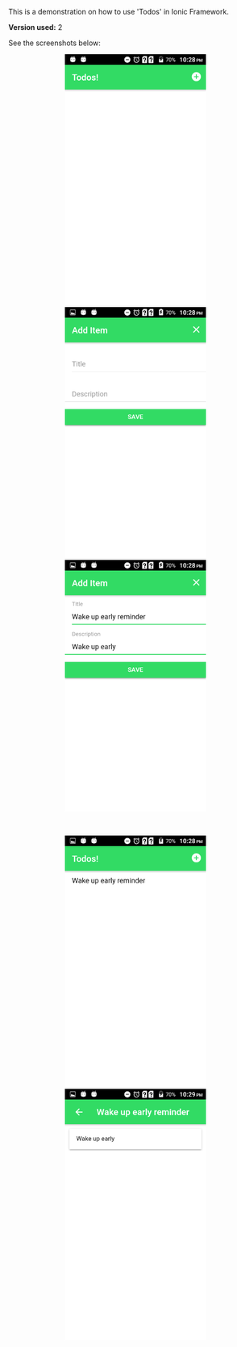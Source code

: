 This is a demonstration on how to use 'Todos' in Ionic Framework.<br />

<b>Version used:</b> 2<br />

See the screenshots below:<br />

<p align="center">
  <img src="https://github.com/CodeSpurt/Ionic-Todos-V2/blob/master/resources/screenshots/screenshot_1.png" width="280"/>
  <img src="https://github.com/CodeSpurt/Ionic-Todos-V2/blob/master/resources/screenshots/screenshot_2.png" width="280"/>
  <img src="https://github.com/CodeSpurt/Ionic-Todos-V2/blob/master/resources/screenshots/screenshot_3.png" width="280"/>
</p>

<br />

<p align="center">
  <img src="https://github.com/CodeSpurt/Ionic-Todos-V2/blob/master/resources/screenshots/screenshot_4.png" width="280"/>
  <img src="https://github.com/CodeSpurt/Ionic-Todos-V2/blob/master/resources/screenshots/screenshot_5.png" width="280"/>
</p>
